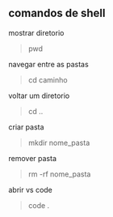 ## comandos de shell

mostrar diretorio 

> pwd

navegar entre as pastas 

> cd caminho 

voltar um diretorio 

> cd ..

criar pasta 

> mkdir nome_pasta

remover pasta

> rm -rf nome_pasta

abrir vs code

> code .